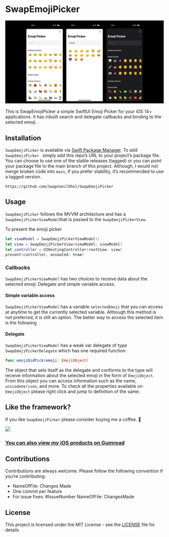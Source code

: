 # SwapEmojiPicker

<p align="center">
  <img src="https://raw.githubusercontent.com/SwapnanilDhol/SwapEmojiPicker/main/swapemojipicker-header-image.png" width=1200 />
</p>

This is SwapEmojiPicker a simple SwiftUI Emoji Picker for your iOS 14+ applications. It has inbuilt search and delegate callbacks and binding to the selected emoji.

## Installation
`SwapEmojiPicker` is available via [Swift Package Manager](https://swift.org/package-manager/). To add `SwapEmojiPicker ` simply add this repo’s URL to your project’s package file. You can choose to use one of the stable releases (tagged) or you can point your package file to the main branch of this project. Although, I would not merge broken code into `main`, if you prefer stability, it’s recommended to use a tagged version.

```
https://github.com/SwapnanilDhol/SwapEmojiPicker
```

## Usage
`SwapEmojiPicker` follows the MVVM architecture and has a `SwapEmojiPickerViewModel`that is passed to the `SwapEmojiPickerView`.

To present the emoji picker
```swift
let viewModel = SwapEmojiPickerViewModel()
let view = SwapEmojiPickerView(viewModel: viewModel)
let controller = UIHostingController(rootView: view)
present(controller, animated: true)
```

### Callbacks
`SwapEmojiPickerViewModel` has two choices to receive data about the selected emoji: Delegate and simple variable access.

#### Simple variable access
`SwapEmojiPickerViewModel` has a variable `selectedEmoji` that you can access at anytime to get the currently selected variable. Although this method is not preferred, it is still an option. The better way to access the selected item is the following

#### Delegate
`SwapEmojiPickerViewModel` has a weak var delegate of type `SwapEmojiPickerDelegate` which has one required function:

```swift
func emojiDidPick(emoji: EmojiObject)
```
The object that sets itself as the delegate and conforms to the type will receive information about the selected emoji in the form of `EmojiObject`. From this object you can access information such as the name, `unicodeVerison`, and more. To check all the properties available on `EmojiObject` please right click and jump to definition of the same.

## Like the framework?
If you like `SwapEmojiPicker` please consider buying me a coffee. 🥰

<a href="https://www.buymeacoffee.com/swapnanildhol"><img src="https://img.buymeacoffee.com/button-api/?text=Buy me a coffee&emoji=&slug=swapnanildhol&button_colour=5F7FFF&font_colour=ffffff&font_family=Cookie&outline_colour=000000&coffee_colour=FFDD00"></a>

### [You can also view my iOS products on Gumroad](https://swapnanildhol.gumroad.com)

## Contributions 
Contributions are always welcome. Please follow the following convention if you’re contributing:
* NameOfFile: Changes Made 
* One commit per feature 
* For issue fixes: #IssueNumber NameOfFile: ChangesMade

## License
This project is licensed under the MIT License - see the  [LICENSE](https://github.com/SwapnanilDhol/SwapEmojiPicker/blob/main/Resources/LICENSE.md)  file for details
